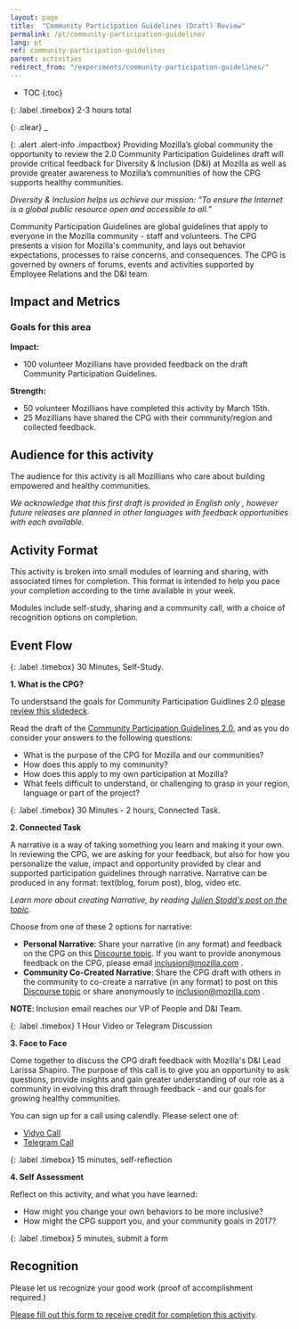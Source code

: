 ```yaml
---
layout: page
title:  "Community Participation Guidelines (Draft) Review"
permalink: /pt/community-participation-guideline/
lang: pt
ref: community-participation-guidelines
parent: activities
redirect_from: "/experiments/community-participation-guidelines/"
---
```


* TOC
{:toc}

{: .label .timebox}
<span class="glyphicon glyphicon-time" aria-hidden="true"></span> 2-3 hours total

{: .clear}
_

{: .alert .alert-info .impactbox}
<span class="glyphicon glyphicon-ok-circle" aria-hidden="true"></span>Providing Mozilla’s global community the opportunity to review the 2.0 Community Participation Guidelines draft will provide critical feedback for Diversity & Inclusion (D&I) at Mozilla as well as provide greater awareness to Mozilla’s communities of how the CPG supports healthy communities.

*Diversity & Inclusion helps us achieve our mission:
”To ensure the Internet is a global public resource open and accessible to all.”*

Community Participation Guidelines are global guidelines that apply to everyone in the Mozilla community - staff and volunteers.   The CPG presents a vision for Mozilla's community, and lays out behavior expectations, processes to raise concerns, and consequences.  The CPG is governed by owners of forums, events and activities supported by Employee Relations and the D&I team.

## Impact and Metrics

### Goals for this area

__Impact:__

* 100 volunteer Mozillians have provided feedback on the draft Community Participation Guidelines.

__Strength:__

* 50 volunteer Mozillians have completed this activity by March 15th.
* 25 Mozillians have shared the CPG with their community/region and collected feedback.

## Audience for this activity

The audience for this activity is all Mozillians who care about building empowered and healthy communities.

*We acknowledge that this first draft is provided in English only , however future releases are planned in other languages with feedback opportunities with each available.*

## Activity Format

This activity is broken into small modules of learning and sharing, with associated times for completion.  This format is intended to  help you pace your completion according to the time available in your week.

Modules include self-study, sharing and a community call, with a choice of recognition options on completion.

## Event Flow

{: .label .timebox}
<span class="glyphicon glyphicon-time" aria-hidden="true"></span> 30 Minutes, Self-Study.


**1. What is the CPG?**

To understsand the goals for Community Participation Guidlines 2.0 [please review this slidedeck](https://docs.google.com/presentation/d/1NLFwBlm0VSD12DUMt2kBeXctQeKXEYCD3VDEYxREG_c/edit#slide=id.g144e687e01_2_0).

 Read the draft of the [Community Participation Guidelines 2.0](https://docs.google.com/document/d/1sElGXuZ0W31iPshvmj0CR2f6woF6V8wqrrJHzJ0pnpU/edit#heading=h.rf21kwgxk0hb), and as you do consider your answers to the following questions:

* What is the purpose of the CPG for Mozilla and our communities?
* How does this apply to my community?
* How does this apply to my own participation at Mozilla?
* What feels difficult to understand, or challenging to grasp in your region, language or part of the project?


{: .label .timebox}
<span class="glyphicon glyphicon-time" aria-hidden="true"></span> 30 Minutes - 2 hours, Connected Task.

**2. Connected Task**

 A narrative is a way of taking something you learn and making it your own. In reviewing the CPG, we are asking for your feedback, but also for how you personalize the value, impact and opportunity provided by clear and supported participation guidelines through narrative.  Narrative can be produced in any format: text(blog, forum post), blog, video etc.

*Learn more about creating Narrative, by reading [Julien Stodd's post on the topic](https://julianstodd.wordpress.com/2013/08/06/narrative/).*

Choose from one of these 2 options for narrative:

* **Personal Narrative**: Share your narrative (in any format) and feedback on the CPG on this [Discourse topic](https://discourse.mozilla-community.org/t/community-participation-guidelines-draft-community-feedback/13816).  If you want to provide anonymous feedback on the CPG, please email inclusion@mozilla.com .
* **Community Co-Created Narrative**: Share the CPG draft with others in the community to co-create a narrative (in any format) to post on this [Discourse topic](https://discourse.mozilla-community.org/t/community-participation-guidelines-draft-community-feedback/13816) or share anonymously to inclusion@mozilla.com .

**NOTE**: Inclusion email reaches our VP of People and D&I Team.

{: .label .timebox}
<span class="glyphicon glyphicon-time" aria-hidden="true"></span> 1 Hour Video or Telegram Discussion


**3. Face to Face**

Come together to discuss the CPG draft feedback with Mozilla's D&I Lead Larissa Shapiro.  The purpose of this call is to give you an opportunity to ask questions, provide insights and gain greater understanding of our role as a community in evolving this draft through feedback - and our goals for growing healthy communities.

You can sign up for a call using calendly.  Please select one of:

* [Vidyo Call](https://calendly.com/eirwin/cpg-face-to-face-call-vidyo/02-23-2017)
* [Telegram Call](https://calendly.com/eirwin/cpg-face-to-face-call-vidyo-clone/03-09-2017)

{: .label .timebox}
<span class="glyphicon glyphicon-time" aria-hidden="true"></span>
15 minutes, self-reflection

**4. Self Assessment**

Reflect on this activity, and what you have learned:

* How might you change your own behaviors to be more inclusive?
* How might the CPG support you, and your community goals in 2017?

{: .label .timebox}
<span class="glyphicon glyphicon-time" aria-hidden="true"></span>
5 minutes, submit a form

## Recognition

 Please let us recognize your good work (proof of accomplishment required.)

[Please fill out this form  to receive credit for completion this activity](https://docs.google.com/a/mozilla.com/forms/d/e/1FAIpQLSfXbZrra9m4V6Rf_8wKHuWRkeB6nVwaGhwrgWPibZc1uAqtXA/viewform).

